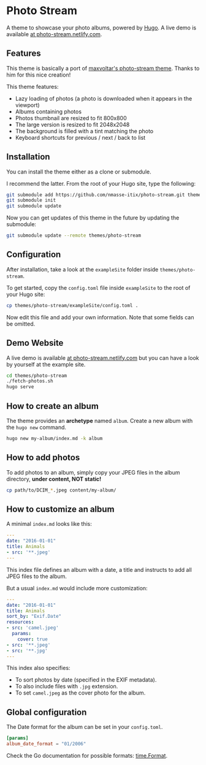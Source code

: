 # Photo Stream

A theme to showcase your photo albums, powered by [Hugo](https://gohugo.io).
A live demo is available [at photo-stream.netlify.com](https://photo-stream.netlify.com/).

## Features

This theme is basically a port of [maxvoltar's photo-stream theme](https://github.com/maxvoltar/photo-stream).
Thanks to him for this nice creation!

This theme features:

* Lazy loading of photos (a photo is downloaded when it appears in the viewport)
* Albums containing photos
* Photos thumbnail are resized to fit 800x800
* The large version is resized to fit 2048x2048
* The background is filled with a tint matching the photo
* Keyboard shortcuts for previous / next / back to list

## Installation

You can install the theme either as a clone or submodule.

I recommend the latter. From the root of your Hugo site, type the following:

```sh
git submodule add https://github.com/nmasse-itix/photo-stream.git themes/photo-stream
git submodule init
git submodule update
```

Now you can get updates of this theme in the future by updating the submodule:

```sh
git submodule update --remote themes/photo-stream
```

## Configuration

After installation, take a look at the `exampleSite` folder inside `themes/photo-stream`.

To get started, copy the `config.toml` file inside `exampleSite` to the root of your Hugo site:

```sh
cp themes/photo-stream/exampleSite/config.toml .
```

Now edit this file and add your own information. Note that some fields can be omitted.

## Demo Website

A live demo is available [at photo-stream.netlify.com](https://photo-stream.netlify.com/) but you can have a look by yourself at the example site.

```sh
cd themes/photo-stream
./fetch-photos.sh
hugo serve
```

## How to create an album

The theme provides an **archetype** named `album`.
Create a new album with the `hugo new` command.

```sh
hugo new my-album/index.md -k album
```

## How to add photos

To add photos to an album, simply copy your JPEG files in the album directory, **under content, NOT static!**

```sh
cp path/to/DCIM_*.jpeg content/my-album/
```

## How to customize an album

A minimal `index.md` looks like this:

```yaml
---
date: "2016-01-01"
title: Animals
- src: '**.jpeg'
---
```

This index file defines an album with a date, a title and instructs to add all JPEG files to the album.

But a usual `index.md` would include more customization:

```yaml
---
date: "2016-01-01"
title: Animals
sort_by: "Exif.Date"
resources:
- src: 'camel.jpeg'
  params:
    cover: true
- src: '**.jpeg'
- src: '**.jpg'
---
```

This index also specifies:

* To sort photos by date (specified in the EXIF metadata).
* To also include files with `.jpg` extension.
* To set `camel.jpeg` as the cover photo for the album.

## Global configuration

The Date format for the album can be set in your `config.toml`.

```toml
[params]
album_date_format = "01/2006"
```

Check the Go documentation for possible formats: [time.Format](https://golang.org/pkg/time/#Time.Format).
